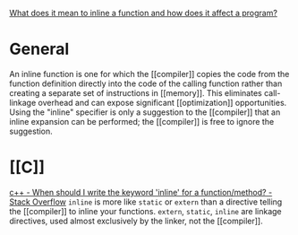 [What does it mean to inline a function and how does it affect a program?](https://www.ibm.com/support/pages/what-does-it-mean-inline-function-and-how-does-it-affect-program)
# General
An inline function is one for which the [[compiler]] copies the code from the function definition directly into the code of the calling function rather than creating a separate set of instructions in [[memory]]. This eliminates call-linkage overhead and can expose significant [[optimization]] opportunities. Using the "inline" specifier is only a suggestion to the [[compiler]] that an inline expansion can be performed; the [[compiler]] is free to ignore the suggestion.

# [[C]]
[c++ - When should I write the keyword 'inline' for a function/method? - Stack Overflow](https://stackoverflow.com/questions/1759300/when-should-i-write-the-keyword-inline-for-a-function-method)
`inline` is more like `static` or `extern` than a directive telling the [[compiler]] to inline your functions. `extern`, `static`, `inline` are linkage directives, used almost exclusively by the linker, not the [[compiler]].


